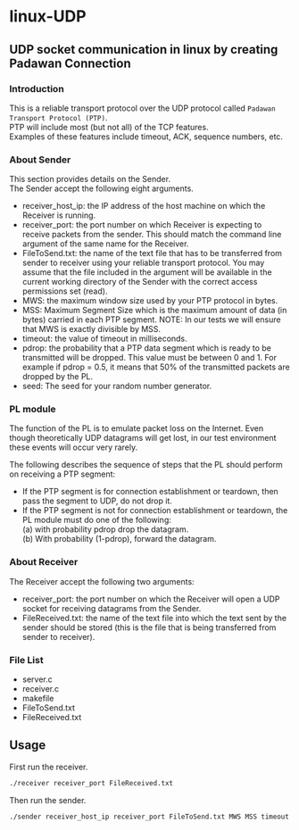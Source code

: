 # linux-UDP
## UDP socket communication in linux by creating Padawan Connection
### Introduction
This is a reliable transport protocol over the UDP protocol called `Padawan Transport Protocol (PTP)`.<br>
PTP will include most (but not all) of the TCP features.<br>
Examples of these features include timeout, ACK, sequence numbers, etc. <br>
### About Sender
This section provides details on the Sender. <br>
The Sender accept the following eight arguments. <br>
* receiver_host_ip: the IP address of the host machine on which the Receiver is running.<br>
* receiver_port: the port number on which Receiver is expecting to receive packets from
the sender. This should match the command line argument of the same name for the Receiver.
* FileToSend.txt: the name of the text file that has to be transferred from sender to
receiver using your reliable transport protocol. You may assume that the file included in the
argument will be available in the current working directory of the Sender with the correct
access permissions set (read).
* MWS: the maximum window size used by your PTP protocol in bytes.
* MSS: Maximum Segment Size which is the maximum amount of data (in bytes) carried in
each PTP segment. NOTE: In our tests we will ensure that MWS is exactly divisible by MSS.
* timeout: the value of timeout in milliseconds.
* pdrop: the probability that a PTP data segment which is ready to be transmitted will be
dropped. This value must be between 0 and 1. For example if pdrop = 0.5, it means that
50% of the transmitted packets are dropped by the PL.
* seed: The seed for your random number generator. 
### PL module
The function of the PL is to
emulate packet loss on the Internet. Even though theoretically UDP datagrams will get lost, in our
test environment these events will occur very rarely.<br>

The following describes the sequence of steps that the PL should perform on receiving a PTP
segment:
* If the PTP segment is for connection establishment or teardown, then pass the segment to
UDP, do not drop it.
* If the PTP segment is not for connection establishment or teardown, the PL module must do
one of the following:<br>
(a) with probability pdrop drop the datagram.<br>
(b) With probability (1-pdrop), forward the datagram.<br>

### About Receiver
The Receiver accept the following two arguments: <br>
* receiver_port: the port number on which the Receiver will open a UDP socket for
receiving datagrams from the Sender.<br>
* FileReceived.txt: the name of the text file into which the text sent by the sender
should be stored (this is the file that is being transferred from sender to receiver).<br>

### File List
* server.c
* receiver.c
* makefile
* FileToSend.txt
* FileReceived.txt
## Usage
First run the receiver. <br>
```bash
./receiver receiver_port FileReceived.txt
```
Then run the sender. <br>
```bash
./sender receiver_host_ip receiver_port FileToSend.txt MWS MSS timeout pdrop seed
```


